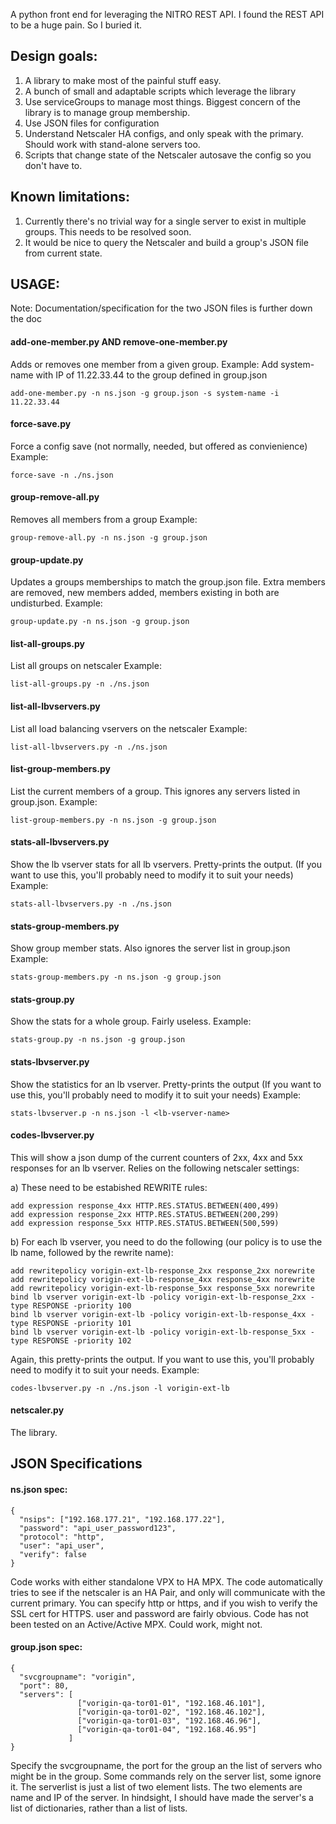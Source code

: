 A python front end for leveraging the NITRO REST API.
I found the REST API to be a huge pain.  So I buried it.

## Design goals:

1. A library to make most of the painful stuff easy.
2. A bunch of small and adaptable scripts which leverage the library
3. Use serviceGroups to manage most things.  Biggest concern of the
   library is to manage group membership.  
4. Use JSON files for configuration
5. Understand Netscaler HA configs, and only speak with the primary.  Should
   work with stand-alone servers too.
6. Scripts that change state of the Netscaler autosave the config so you don't
   have to.

## Known limitations:

1. Currently there's no trivial way for a single server to exist in
   multiple groups.  This needs to be resolved soon.
2. It would be nice to query the Netscaler and build a group's JSON file
   from current state.

## USAGE:

Note: Documentation/specification for the two JSON files is further down the doc

#### add-one-member.py AND remove-one-member.py
Adds or removes one member from a given group.
Example: Add system-name with IP of 11.22.33.44 to the group defined in group.json

    add-one-member.py -n ns.json -g group.json -s system-name -i 11.22.33.44

#### force-save.py
Force a config save (not normally, needed, but offered as convienience)
Example:

    force-save -n ./ns.json

#### group-remove-all.py
Removes all members from a group
Example:

    group-remove-all.py -n ns.json -g group.json

#### group-update.py
Updates a groups memberships to match the group.json file.  Extra
members are removed, new members added, members existing in both
are undisturbed.
Example:

    group-update.py -n ns.json -g group.json

#### list-all-groups.py
List all groups on netscaler
Example:

    list-all-groups.py -n ./ns.json

#### list-all-lbvservers.py
List all load balancing vservers on the netscaler
Example:

    list-all-lbvservers.py -n ./ns.json

#### list-group-members.py
List the current members of a group.  This ignores any servers listed
in group.json.
Example:

    list-group-members.py -n ns.json -g group.json

#### stats-all-lbvservers.py
Show the lb vserver stats for all lb vservers.  Pretty-prints the output.
(If you want to use this, you'll probably need to modify it to suit your
needs)
Example:

    stats-all-lbvservers.py -n ./ns.json

#### stats-group-members.py
Show group member stats.  Also ignores the server list in
group.json
Example:

    stats-group-members.py -n ns.json -g group.json

#### stats-group.py
Show the stats for a whole group.  Fairly useless.
Example:

    stats-group.py -n ns.json -g group.json

#### stats-lbvserver.py
Show the statistics for an lb vserver.  Pretty-prints the output
(If you want to use this, you'll probably need to modify it to suit your
needs)
Example:

    stats-lbvserver.p -n ns.json -l <lb-vserver-name>

#### codes-lbvserver.py
This will show a json dump of the current counters of 2xx, 4xx and 5xx
responses for an lb vserver.  Relies on the following netscaler settings:

a) These need to be estabished REWRITE rules:

    add expression response_4xx HTTP.RES.STATUS.BETWEEN(400,499)
    add expression response_2xx HTTP.RES.STATUS.BETWEEN(200,299)
    add expression response_5xx HTTP.RES.STATUS.BETWEEN(500,599)

b) For each lb vserver, you need to do the following (our policy is
to use the lb name, followed by the rewrite name):

    add rewritepolicy vorigin-ext-lb-response_2xx response_2xx norewrite
    add rewritepolicy vorigin-ext-lb-response_4xx response_4xx norewrite
    add rewritepolicy vorigin-ext-lb-response_5xx response_5xx norewrite
    bind lb vserver vorigin-ext-lb -policy vorigin-ext-lb-response_2xx -type RESPONSE -priority 100
    bind lb vserver vorigin-ext-lb -policy vorigin-ext-lb-response_4xx -type RESPONSE -priority 101
    bind lb vserver vorigin-ext-lb -policy vorigin-ext-lb-response_5xx -type RESPONSE -priority 102

Again, this pretty-prints the output. If you want to use this, you'll
probably need to modify it to suit your needs.
Example:

    codes-lbvserver.py -n ./ns.json -l vorigin-ext-lb

#### netscaler.py
The library.

## JSON Specifications

#### ns.json spec:
    {
      "nsips": ["192.168.177.21", "192.168.177.22"],
      "password": "api_user_password123",
      "protocol": "http",
      "user": "api_user",
      "verify": false
    }

Code works with either standalone VPX to HA MPX.  The code automatically tries
to see if the netscaler is an HA Pair, and only will communicate with the
current primary.  You can specify http or https, and if you wish to verify
the SSL cert for HTTPS. user and password are fairly obvious.
Code has not been tested on an Active/Active MPX.  Could work, might not.

#### group.json spec:
    {
      "svcgroupname": "vorigin",
      "port": 80,
      "servers": [
                   ["vorigin-qa-tor01-01", "192.168.46.101"],
                   ["vorigin-qa-tor01-02", "192.168.46.102"],
                   ["vorigin-qa-tor01-03", "192.168.46.96"],
                   ["vorigin-qa-tor01-04", "192.168.46.95"]
                 ]
    }

Specify the svcgroupname, the port for the group an the list of
servers who might be in the group.  Some commands rely on the
server list, some ignore it.  The serverlist is just a list of
two element lists.  The two elements are name and IP of the server.
In hindsight, I should have made the server's a list of dictionaries, rather
than a list of lists.
